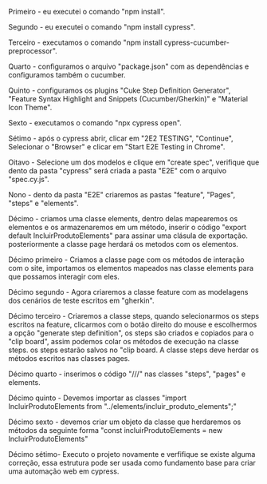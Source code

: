 Primeiro - eu executei o comando "npm install".

Segundo - eu executei o comando "npm install cypress".

Terceiro - executamos o comando "npm install cypress-cucumber-preprocessor".

Quarto - configuramos o arquivo "package.json" com as dependências e configuramos também o cucumber.

Quinto - configuramos os plugins "Cuke Step Definition Generator", "Feature Syntax Highlight and Snippets (Cucumber/Gherkin)" e "Material Icon Theme".

Sexto - executamos o comando "npx cypress open".

Sétimo - após o cypress abrir, clicar em "2E2 TESTING", "Continue", Selecionar o "Browser" e clicar em "Start E2E Testing in Chrome".

Oitavo - Selecione um dos modelos e clique em "create spec", verifique que dento da pasta "cypress" será criada a pasta "E2E" com o arquivo "spec.cy.js".

Nono - dento da pasta "E2E" criaremos as pastas "feature", "Pages", "steps" e "elements". 

Décimo - criamos uma classe elements, dentro delas mapearemos os elementos e os armazenaremos em um método, inserir o código "export default IncluirProdutoElements" para assinar uma clásula de exportação. posteriormente a classe page herdará os metodos com os elementos.

Décimo primeiro - Criamos a classe page com os métodos de interação com o site, importamos os elementos mapeados nas classe elements para que possamos interagir com eles.

Décimo segundo - Agora criaremos a classe feature com as modelagens dos cenários de teste escritos em "gherkin".

Décimo terceiro - Criaremos a classe steps, quando selecionarmos os steps escritos na feature, clicarmos com o botão direito do mouse e escolhermos a opção "generate step definition", os steps são criados e copiados para o "clip board", assim podemos colar os métodos de execução  na classe steps. os steps estarão salvos no "clip board. A classe steps deve herdar os métodos escritos nas classes pages. 

Décimo quarto - inserimos o código "///<reference types="cypress"/>" nas classes "steps", "pages" e elements. 

Décimo quinto - Devemos importar as classes "import IncluirProdutoElements from "../elements/incluir_produto_elements";"

Décimo sexto - devemos criar um objeto da classe que herdaremos os métodos da seguinte forma "const incluirProdutoElements = new IncluirProdutoElements"

 Décimo sétimo- Executo o projeto novamente e verfifique se existe alguma correção, essa estrutura pode ser usada como fundamento base para criar uma automação web em cypress. 















